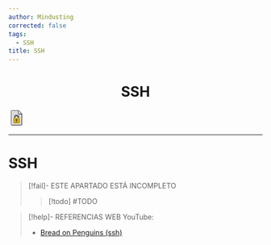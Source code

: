 ```yaml
---
author: Mindusting
corrected: false
tags:
  - SSH
title: SSH
---
```


<h1 align="center">SSH</h1>

![#logo](../../img/file_encripted.png)

---

# SSH

> [!fail]- ESTE APARTADO ESTÁ INCOMPLETO
> > [!todo] #TODO

> [!help]- REFERENCIAS WEB
> YouTube:
> - [Bread on Penguins (ssh)](https://youtu.be/WwGRGfLy6q8)

